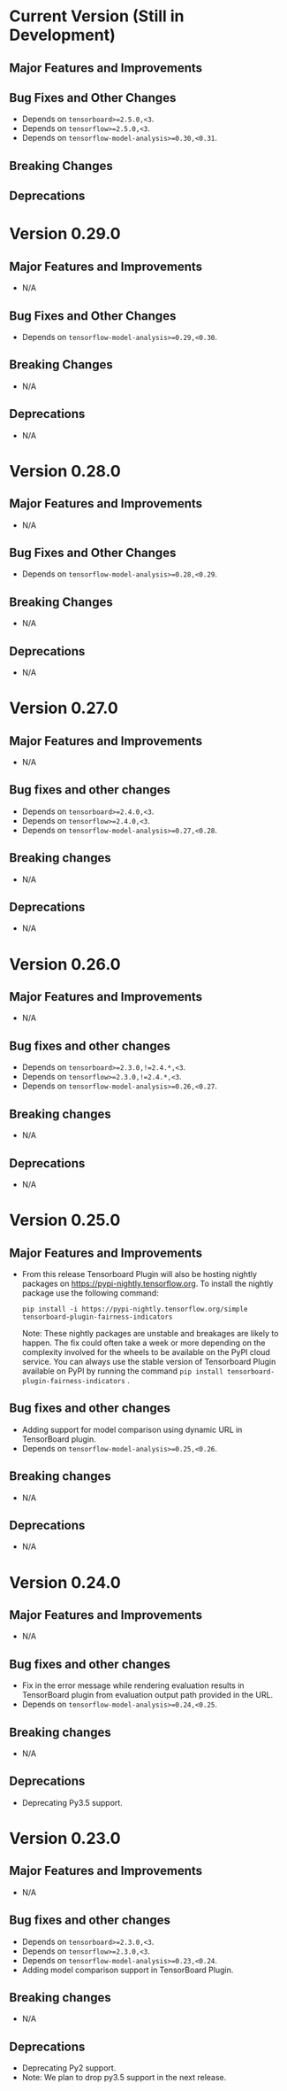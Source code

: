 <!-- mdlint off(HEADERS_TOO_MANY_H1) -->

# Current Version (Still in Development)

## Major Features and Improvements

## Bug Fixes and Other Changes

*   Depends on `tensorboard>=2.5.0,<3`.
*   Depends on `tensorflow>=2.5.0,<3`.
*   Depends on `tensorflow-model-analysis>=0.30,<0.31`.

## Breaking Changes

## Deprecations

# Version 0.29.0

## Major Features and Improvements

*   N/A

## Bug Fixes and Other Changes

*   Depends on `tensorflow-model-analysis>=0.29,<0.30`.

## Breaking Changes

*   N/A

## Deprecations

*   N/A

# Version 0.28.0

## Major Features and Improvements

*   N/A

## Bug Fixes and Other Changes

*   Depends on `tensorflow-model-analysis>=0.28,<0.29`.

## Breaking Changes

*   N/A

## Deprecations

*   N/A

# Version 0.27.0

## Major Features and Improvements

*   N/A

## Bug fixes and other changes

*   Depends on `tensorboard>=2.4.0,<3`.
*   Depends on `tensorflow>=2.4.0,<3`.
*   Depends on `tensorflow-model-analysis>=0.27,<0.28`.

## Breaking changes

*   N/A

## Deprecations

*   N/A

# Version 0.26.0

## Major Features and Improvements

*   N/A

## Bug fixes and other changes

*   Depends on `tensorboard>=2.3.0,!=2.4.*,<3`.
*   Depends on `tensorflow>=2.3.0,!=2.4.*,<3`.
*   Depends on `tensorflow-model-analysis>=0.26,<0.27`.

## Breaking changes

*   N/A

## Deprecations

*   N/A

# Version 0.25.0

## Major Features and Improvements

*   From this release Tensorboard Plugin will also be hosting nightly packages
    on https://pypi-nightly.tensorflow.org. To install the nightly package use
    the following command:

    ```
    pip install -i https://pypi-nightly.tensorflow.org/simple tensorboard-plugin-fairness-indicators
    ```

    Note: These nightly packages are unstable and breakages are likely to
    happen. The fix could often take a week or more depending on the complexity
    involved for the wheels to be available on the PyPI cloud service. You can
    always use the stable version of Tensorboard Plugin available on PyPI by
    running the command `pip install tensorboard-plugin-fairness-indicators` .

## Bug fixes and other changes

*   Adding support for model comparison using dynamic URL in TensorBoard plugin.
*   Depends on `tensorflow-model-analysis>=0.25,<0.26`.

## Breaking changes

* N/A

## Deprecations

* N/A

# Version 0.24.0

## Major Features and Improvements

* N/A

## Bug fixes and other changes

*   Fix in the error message while rendering evaluation results in
    TensorBoard plugin from evaluation output path provided in the URL.
*   Depends on `tensorflow-model-analysis>=0.24,<0.25`.

## Breaking changes

* N/A

## Deprecations

*   Deprecating Py3.5 support.

# Version 0.23.0

## Major Features and Improvements

* N/A

## Bug fixes and other changes

*   Depends on `tensorboard>=2.3.0,<3`.
*   Depends on `tensorflow>=2.3.0,<3`.
*   Depends on `tensorflow-model-analysis>=0.23,<0.24`.
*   Adding model comparison support in TensorBoard Plugin.

## Breaking changes

* N/A

## Deprecations

*   Deprecating Py2 support.
*   Note: We plan to drop py3.5 support in the next release.
